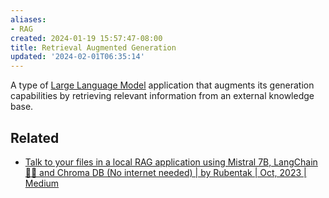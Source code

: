```yaml
---
aliases:
- RAG
created: 2024-01-19 15:57:47-08:00
title: Retrieval Augmented Generation
updated: '2024-02-01T06:35:14'
---
```


A type of [Large Language Model](Large%20Language%20Model.md) application that augments  its generation capabilities by retrieving relevant information from an external knowledge base.

## Related

* [Talk to your files in a local RAG application using Mistral 7B, LangChain 🦜🔗 and Chroma DB (No internet needed) | by Rubentak | Oct, 2023 | Medium](https://medium.com/@rubentak/talk-to-your-files-in-a-local-rag-application-using-mistral-7b-langchain-and-chroma-db-no-2b4ba77358e0)